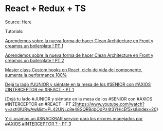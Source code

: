 # React + Redux + TS

Source: [Here](https://indiedev.medium.com/clean-architecture-in-frontend-react-redux-typescript-bd108ddd13f7)

Tutorials:

[Aprendemos sobre la nueva forma de hacer Clean Architecture en Front y creamos un boilerplate ! PT 1](https://www.youtube.com/watch?v=8WlGLOeFMOM)

[Aprendemos sobre la nueva forma de hacer Clean Architecture en Front y creamos un boilerplate ! PT 2](https://www.youtube.com/watch?v=MAL7a_aXhxE)

[Master class Custom hooks en React, ciclo de vida del componente, aumenta la performance 100%](https://www.youtube.com/watch?v=HmudQUYnQQg&list=PL42UNLc8e48SQRBqbOdPz4t3YHicEf5xs&index=5)

[Dejá tu lado #JUNIOR y siéntate en la mesa de los #SENIOR con #AXIOS #INTERCEPTOR en #REACT - PT 1](https://www.youtube.com/watch?v=5h-j4ssSPP4&list=PL42UNLc8e48SQRBqbOdPz4t3YHicEf5xs&index=19)

[Dejá tu lado #JUNIOR y siéntate en la mesa de los #SENIOR con #AXIOS #INTERCEPTOR en #REACT - PT 2]https://www.youtube.com/watch?v=axtI0lURwAw&list=PL42UNLc8e48SQRBqbOdPz4t3YHicEf5xs&index=20)

[Y si usamos un #SNACKBAR service para los errores manejados por #AXIOS #INTERCEPTOR ? - PT 3](https://www.youtube.com/watch?v=PrfufbTNfsw&list=PL42UNLc8e48SQRBqbOdPz4t3YHicEf5xs&index=21)
